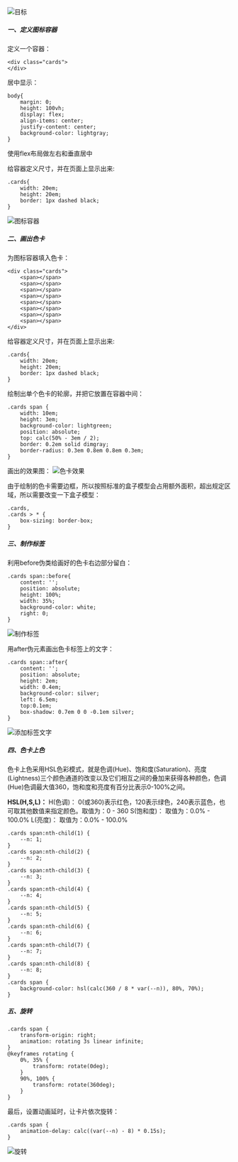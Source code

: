 ![目标](https://upload-images.jianshu.io/upload_images/3214119-ab77e523622db880.png?imageMogr2/auto-orient/strip%7CimageView2/2/w/1240)

##### 一、定义图标容器
定义一个容器：
```
<div class="cards">
</div>
```
居中显示：
```
body{
    margin: 0;
    height: 100vh;
    display: flex;
    align-items: center;
    justify-content: center;
    background-color: lightgray;
}
```
使用flex布局做左右和垂直居中

给容器定义尺寸，并在页面上显示出来:
```
.cards{
    width: 20em;
    height: 20em;
    border: 1px dashed black;
}
```
![图标容器](https://upload-images.jianshu.io/upload_images/3214119-eff6b5a5114e6924.png?imageMogr2/auto-orient/strip%7CimageView2/2/w/1240)

##### 二、画出色卡
为图标容器填入色卡：
```
<div class="cards">
    <span></span>
    <span></span>
    <span></span>
    <span></span>
    <span></span>
    <span></span>
    <span></span>
    <span></span>
</div>
```
给容器定义尺寸，并在页面上显示出来:
```
.cards{
    width: 20em;
    height: 20em;
    border: 1px dashed black;
}
```
绘制出单个色卡的轮廓，并把它放置在容器中间：
```
.cards span {
    width: 10em;
    height: 3em;
    background-color: lightgreen;
    position: absolute;
    top: calc(50% - 3em / 2);
    border: 0.2em solid dimgray;
    border-radius: 0.3em 0.8em 0.8em 0.3em;
}
```
画出的效果图：
![色卡效果](https://upload-images.jianshu.io/upload_images/3214119-9be47be5951ed41d.png?imageMogr2/auto-orient/strip%7CimageView2/2/w/1240)

由于绘制的色卡需要边框，所以按照标准的盒子模型会占用额外面积，超出规定区域，所以需要改变一下盒子模型：
```
.cards,
.cards > * {
    box-sizing: border-box;
}
```
##### 三、制作标签
利用before伪类给画好的色卡右边部分留白：
```
.cards span::before{
    content: '';
    position: absolute;
    height: 100%;
    width: 35%;
    background-color: white;
    right: 0;
}
```
![制作标签](https://upload-images.jianshu.io/upload_images/3214119-ed2c98772363bf65.png?imageMogr2/auto-orient/strip%7CimageView2/2/w/1240)

用after伪元素画出色卡标签上的文字：
```
.cards span::after{
    content: '';
    position: absolute;
    height: 2em;
    width: 0.4em;
    background-color: silver;
    left: 6.5em;
    top:0.1em;
    box-shadow: 0.7em 0 0 -0.1em silver;
}
```
![添加标签文字](https://upload-images.jianshu.io/upload_images/3214119-d463ead4b36f998b.png?imageMogr2/auto-orient/strip%7CimageView2/2/w/1240)

##### 四、色卡上色
色卡上色采用HSL色彩模式，就是色调(Hue)、饱和度(Saturation)、亮度(Lightness)三个颜色通道的改变以及它们相互之间的叠加来获得各种颜色，色调(Hue)色调最大值360，饱和度和亮度有百分比表示0-100%之间。

**HSL(H,S,L)：**
H(色调)：
0(或360)表示红色，120表示绿色，240表示蓝色，也可取其他数值来指定颜色。取值为：0 - 360
S(饱和度)：
取值为：0.0% - 100.0%
L(亮度)：
取值为：0.0% - 100.0%
```
.cards span:nth-child(1) {
    --n: 1;
}
.cards span:nth-child(2) {
    --n: 2;
}
.cards span:nth-child(3) {
    --n: 3;
}
.cards span:nth-child(4) {
    --n: 4;
}
.cards span:nth-child(5) {
    --n: 5;
}
.cards span:nth-child(6) {
    --n: 6;
}
.cards span:nth-child(7) {
    --n: 7;
}
.cards span:nth-child(8) {
    --n: 8;
}
.cards span {
    background-color: hsl(calc(360 / 8 * var(--n)), 80%, 70%);
}
```
##### 五、旋转
```
.cards span {
    transform-origin: right;
    animation: rotating 3s linear infinite;
}
@keyframes rotating {
    0%, 35% {
        transform: rotate(0deg);
    }
    90%, 100% {
        transform: rotate(360deg);
    }
}
```
最后，设置动画延时，让卡片依次旋转：
```
.cards span {
    animation-delay: calc((var(--n) - 8) * 0.15s);
}
```
![旋转](https://upload-images.jianshu.io/upload_images/3214119-f833344421eed956.png?imageMogr2/auto-orient/strip%7CimageView2/2/w/1240)
